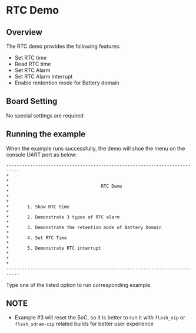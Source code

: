 # RTC Demo

## Overview

The RTC demo provides the following features:
- Set RTC time
- Read RTC time
- Set RTC Alarm
- Set RTC Alarm interrupt
- Enable rentention mode for Battery domain

## Board Setting

No special settings are required

## Running the example

When the example runs successfully, the demo will shoe the menu on the console UART port as below:

```console
---------------------------------------------------------------------------
*                                                                         *
*                                   RTC Demo                              *
*                                                                         *
*       1. Show RTC time                                                  *
*       2. Demonstrate 3 types of RTC alarm                               *
*       3. Demonstrate the retention mode of Battery Domain               *
*       4. Set RTC Time                                                   *
*       5. Demonstrate RTC interrupt                                      *
*                                                                         *
---------------------------------------------------------------------------
```

Type one of the listed option to run corresponding example.

## NOTE
- Example #3 will reset the SoC, so it is better to run it with `flash_xip` or `flash_sdram-xip` related builds for better user experience

